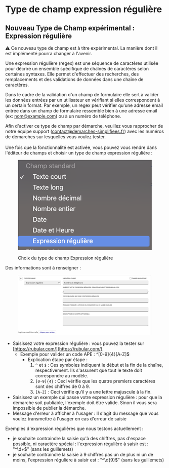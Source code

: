 # Type de champ expression régulière

## Nouveau Type de Champ expérimental : Expression régulière

⚠️ Ce nouveau type de champ est à titre expérimental. La manière dont il est implémenté pourra changer à l'avenir.

Une expression régulière (regex) est une séquence de caractères utilisée pour décrire un ensemble spécifique de chaînes de caractères selon certaines syntaxes. Elle permet d'effectuer des recherches, des remplacements et des validations de données dans une chaîne de caractères.

Dans le cadre de la validation d'un champ de formulaire elle sert à valider les données entrées par un utilisateur en vérifiant si elles correspondent à un certain format. Par exemple, un regex peut vérifier qu'une adresse email entrée dans un champ de formulaire ressemble bien à une adresse email (ex: [nom@example.com](mailto:nom@example.com)) ou à un numéro de téléphone.



Afin d'activer ce type de champ par démarche, veuillez vous rapprocher de notre équipe support (contact@demarches-simplifiees.fr) avec les numéros de démarches sur lesquelles vous voulez tester.\
\
Une fois que la fonctionnalité est activée, vous pouvez vous rendre dans l'éditeur de champs et choisir un type de champ expression régulière :&#x20;

<figure><img src="../.gitbook/assets/image (82).png" alt=""><figcaption><p>Choix du type de champ Expression régulière</p></figcaption></figure>

Des informations sont à renseigner :&#x20;

<figure><img src="../.gitbook/assets/image (83).png" alt=""><figcaption></figcaption></figure>

* Saisissez votre expression régulière : vous pouvez la tester sur [https://rubular.com/](https://rubular.com/)
  * Exemple pour valider un code APE : ^\[0-9]{4}\[A-Z]$
    * Explication étape par étape :
      1. `^` et `$` : Ces symboles indiquent le début et la fin de la chaîne, respectivement. Ils s'assurent que tout le texte doit correspondre au modèle.
      2. `[0-9]{4}` : Ceci vérifie que les quatre premiers caractères sont des chiffres de 0 à 9.
      3. `[A-Z]` : Ceci vérifie qu'il y a une lettre majuscule à la fin.
* Saisissez un exemple qui passe votre expression régulière : pour que la démarche soit publiable, l'exemple doit être valide. Sinon il vous sera impossible de publier la démarche.
* Message d'erreur à afficher à l'usager : Il s'agit du message que vous voulez transmettre à l'usager en cas d'erreur de saisie&#x20;

Exemples d'expression régulières que nous testons actuellement :

* je souhaite contraindre la saisie qu'à des chiffres, pas d'espace possible, ni caractère spécial : l'expression régulière à saisir est : "^\d+$" (sans les guillemets)
* je souhaite contraindre la saisie à 9 chiffres pas un de plus ni un de moins, l'expression régulière à saisir est  : "^\d{9}$" (sans les guillemets)
